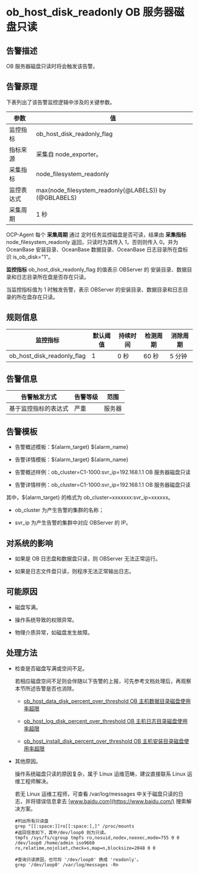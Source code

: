 ob_host_disk_readonly OB 服务器磁盘只读
=====================================================



**告警描述**
-----------------------------

OB 服务器磁盘只读时将会触发该告警。

告警原理
-------------------------

下表列出了该告警监控逻辑中涉及的关键参数。


|  参数   |                           值                           |
|-------|-------------------------------------------------------|
| 监控指标  | ob_host_disk_readonly_flag                            |
| 指标来源  | 采集自 node_exporter。                                    |
| 采集指标  | node_filesystem_readonly                              |
| 监控表达式 | max(node_filesystem_readonly{@LABELS}) by (@GBLABELS) |
| 采集周期  | 1 秒                                                   |



OCP-Agent 每个 **采集周期** 通过 定时任务监控磁盘是否可读，结果由 **采集指标** node_filesystem_readonly 返回，只读时为其传入 1，否则则传入 0。并为 OceanBase 安装目录、OceanBase 数据目录、OceanBase 日志目录所在盘标识 is_ob_disk="1"。

**监控指标** ob_host_disk_readonly_flag 的值表示 OBServer 的 安装目录、数据目录和日志目录所在盘是否存在只读。

当监控指标值为 1 时触发告警，表示 OBServer 的安装目录、数据目录和日志目录的所在盘存在只读。

**规则信息**
-----------------------------



|            监控指标            | 默认阈值 | 持续时间 | 检测周期 | 消除周期 |
|----------------------------|------|------|------|------|
| ob_host_disk_readonly_flag | 1    | 0 秒  | 60 秒 | 5 分钟 |



**告警信息**
-----------------------------



|   告警触发方式   | 告警等级 | 范围  |
|------------|------|-----|
| 基于监控指标的表达式 | 严重   | 服务器 |



**告警模板**
-----------------------------

* 告警概述模板：${alarm_target} ${alarm_name}



* 告警详情模板：${alarm_target} ${alarm_name}



* 告警概述样例：ob_cluster=C1-1000:svr_ip=192.168.1.1 OB 服务器磁盘只读



* 告警详情样例：ob_cluster=C1-1000:svr_ip=192.168.1.1 OB 服务器磁盘只读






其中，${alarm_target} 的格式为 ob_cluster=xxxxxxx:svr_ip=xxxxxx。

* ob_cluster 为产生告警的集群的名称；



* svr_ip 为产生告警的集群中对应 OBServer 的 IP。






**对系统的影响**
-------------------------------

* 如果是 OB 日志盘和数据盘只读，则 OBServer 无法正常运行。



* 如果是日志文件盘只读，则程序无法正常输出日志。






**可能原因**
-----------------------------

* 磁盘写满。



* 操作系统导致的权限异常。



* 物理介质异常，如磁盘发生故障。






**处理方法**
-----------------------------

* 检查是否磁盘写满或空间不足。

  若相应磁盘空间不足则会伴随以下告警的上报，可先参考文档处理后，再观察本节所述告警是否也消除。
  * [ob_host_data_disk_percent_over_threshold OB 主机数据目录磁盘使用率超限](2.ob-alert/41.ob_host_data_disk_percent_over_threshold-ob-host-data-directory-disk-usage-limit-exceeded.md)



  * [ob_host_log_disk_percent_over_threshold OB 主机日志目录磁盘使用率超限](2.ob-alert/42.the-disk-usage-of-the-ob_host_log_disk_percent_over_threshold-ob-host-log-directory.md)



  * [ob_host_install_disk_percent_over_threshold OB 主机安装目录磁盘使用率超限](2.ob-alert/43.the-error-message-returned-because-the-disk-usage-of-the.md)






* 其他原因。

  操作系统磁盘只读的原因复杂，属于 Linux 运维范畴，建议直接联系 Linux 运维工程师解决。

  若无 Linux 运维工程师，可查看 /var/log/messages 中关于磁盘只读的日志，并将错误信息拿去 [www.baidu.com](https://www.baidu.com/) 搜索解决方案。

  ```unknow
  #列出所有只读盘
  grep "[[:space:]]ro[[:space:],]" /proc/mounts
  #返回信息如下，其中/dev/loop0 则为只读。
  tmpfs /sys/fs/cgroup tmpfs ro,nosuid,nodev,noexec,mode=755 0 0
  /dev/loop0 /home/admin iso9660 ro,relatime,nojoliet,check=s,map=n,blocksize=2048 0 0
  
  #查询只读原因，也可将 '/dev/loop0' 换成 'readonly'。
  grep '/dev/loop0' /var/log/messages -Rn
  ```

